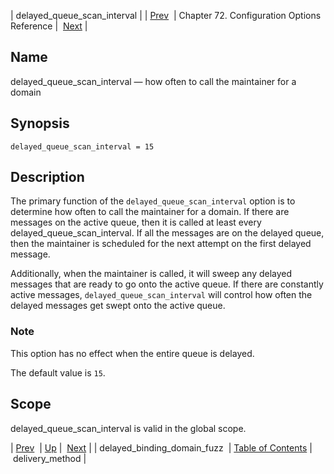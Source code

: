 | delayed_queue_scan_interval |
| [Prev](conf.ref.delayed_binding_domain_fuzz)  | Chapter 72. Configuration Options Reference |  [Next](conf.ref.delivery_method) |

<a name="conf.ref.delayed_queue_scan_interval"></a>
## Name

delayed_queue_scan_interval — how often to call the maintainer for a domain

## Synopsis

`delayed_queue_scan_interval = 15`

<a name="idp24259248"></a>
## Description

The primary function of the `delayed_queue_scan_interval` option is to determine how often to call the maintainer for a domain. If there are messages on the active queue, then it is called at least every delayed_queue_scan_interval. If all the messages are on the delayed queue, then the maintainer is scheduled for the next attempt on the first delayed message.

Additionally, when the maintainer is called, it will sweep any delayed messages that are ready to go onto the active queue. If there are constantly active messages, `delayed_queue_scan_interval` will control how often the delayed messages get swept onto the active queue.

### Note

This option has no effect when the entire queue is delayed.

The default value is `15`.

<a name="idp24264896"></a>
## Scope

delayed_queue_scan_interval is valid in the global scope.

| [Prev](conf.ref.delayed_binding_domain_fuzz)  | [Up](config.options.ref) |  [Next](conf.ref.delivery_method) |
| delayed_binding_domain_fuzz  | [Table of Contents](index) |  delivery_method |

